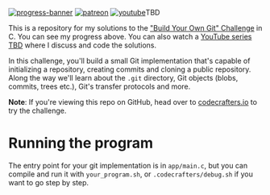 [![progress-banner](https://backend.codecrafters.io/progress/git/415c00cc-88bb-403a-a94e-1d61a82c27f0)](https://app.codecrafters.io/users/codecrafters-bot?r=2qF)
[![patreon](https://img.shields.io/badge/patreon-FF5441?style=for-the-badge&logo=Patreon)](https://www.patreon.com/hughdavenport)
[![youtube](https://img.shields.io/badge/youtube-FF0000?style=for-the-badge&logo=youtube)](https://www.youtube.com/playlist?list=TBD)TBD

This is a repository for my solutions to the
["Build Your Own Git" Challenge](https://codecrafters.io/challenges/git) in C. You can see my progress above.
You can also watch a [YouTube series TBD](https://www.youtube.com/playlist?list=TBD) where I discuss and code the solutions.

In this challenge, you'll build a small Git implementation that's capable of
initializing a repository, creating commits and cloning a public repository.
Along the way we'll learn about the `.git` directory, Git objects (blobs,
commits, trees etc.), Git's transfer protocols and more.

**Note**: If you're viewing this repo on GitHub, head over to
[codecrafters.io](https://codecrafters.io) to try the challenge.

# Running the program

The entry point for your git implementation is in `app/main.c`, but you can compile and run it with `your_program.sh`, or `.codecrafters/debug.sh` if you want to go step by step.
